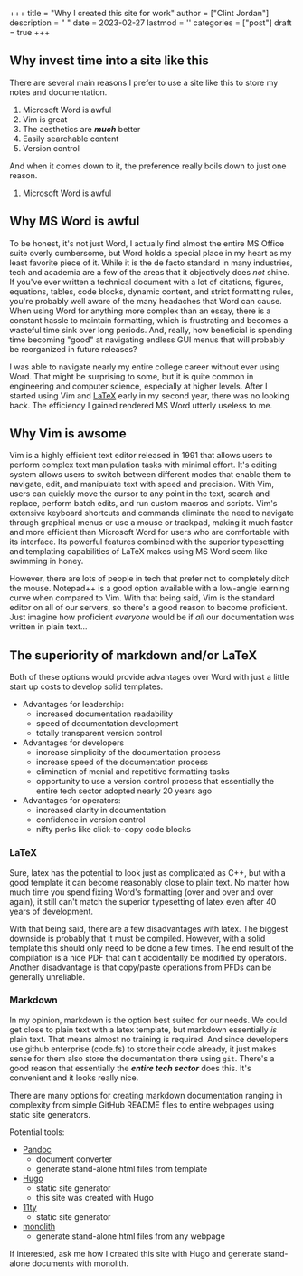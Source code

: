 +++
title = "Why I created this site for work"
author = ["Clint Jordan"]
description = " "
date = 2023-02-27
lastmod = ''
categories = ["post"]
draft = true
+++

## Why invest time into a site like this

There are several main reasons I prefer to use a site like this to store my notes
and documentation.

1. Microsoft Word is awful
2. Vim is great
3. The aesthetics are ***much*** better
4. Easily searchable content
5. Version control

And when it comes down to it, the preference really boils down to just one
reason.

1. Microsoft Word is awful

## Why MS Word is awful
To be honest, it's not just Word, I actually find almost the entire MS Office
suite overly cumbersome, but Word holds a special place in my heart as my least
favorite piece of it. While it is the de facto standard in many industries, tech
and academia are a few of the areas that it objectively does *not* shine. If
you've ever written a technical document with a lot of citations, figures,
equations, tables, code blocks, dynamic content, and strict formatting rules,
you're probably well aware of the many headaches that Word can cause. When using
Word for anything more complex than an essay, there is a constant hassle to
maintain formatting, which is frustrating and becomes a wasteful time sink
over long periods. And, really, how beneficial is spending time becoming "good"
at navigating endless GUI menus that will probably be reorganized in future
releases? 

I was able to navigate nearly my entire college career without ever using Word.
That might be surprising to some, but it is quite common in engineering and
computer science, especially at higher levels. After I started using Vim and
[LaTeX](https://www.latex-project.org/) early in my second year, there was no
looking back. The efficiency I gained rendered MS Word utterly useless to me.

## Why Vim is awsome
Vim is a highly efficient text editor released in 1991 that allows users to
perform complex text manipulation tasks with minimal effort. It's editing system
allows users to switch between different modes that enable them to navigate,
edit, and manipulate text with speed and precision. With Vim, users can quickly
move the cursor to any point in the text, search and replace, perform batch
edits, and run custom macros and scripts. Vim's extensive keyboard shortcuts and
commands eliminate the need to navigate through graphical menus or use a mouse
or trackpad, making it much faster and more efficient than Microsoft Word for
users who are comfortable with its interface. Its powerful features combined
with the superior typesetting and templating capabilities of LaTeX makes
using MS Word seem like swimming in honey.

However, there are lots of people in tech that prefer not to completely ditch
the mouse. Notepad++ is a good option available with a low-angle learning curve
when compared to Vim. With that being said, Vim is the standard editor on all of
our servers, so there's a good reason to become proficient. Just imagine how
proficient *everyone* would be if *all* our documentation was written in plain
text... 

## The superiority of markdown and/or LaTeX
Both of these options would provide advantages over Word with just a little
start up costs to develop solid templates. 

* Advantages for leadership: 
    * increased documentation readability
    * speed of documentation development
    * totally transparent version control
* Advantages for developers
    * increase simplicity of the documentation process
    * increase speed of the documentation process
    * elimination of menial and repetitive formatting tasks
    * opportunity to use a version control process that essentially the entire
        tech sector adopted nearly 20 years ago
* Advantages for operators:
    * increased clarity in documentation
    * confidence in version control
    * nifty perks like click-to-copy code blocks

### LaTeX
Sure, latex has the potential to look just as complicated as C++, but with
a good template it can become reasonably close to plain text. No matter how much
time you spend fixing Word's formatting (over and over and over again), it still
can't match the superior typesetting of latex even after 40 years of
development.

With that being said, there are a few disadvantages with latex. The biggest
downside is probably that it must be compiled. However, with a solid template
this should only need to be done a few times. The end result of the compilation
is a nice PDF that can't accidentally be modified by operators. Another
disadvantage is that copy/paste operations from PFDs can be generally
unreliable.

### Markdown
In my opinion, markdown is the option best suited for our needs. We could get
close to plain text with a latex template, but markdown essentially *is* plain
text. That means almost no training is required. And since developers use github
enterprise (code.fs) to store their code already, it just makes sense for them
also store the documentation there using `git`.  There's a good reason that
essentially the ***entire tech sector*** does this.  It's convenient and it
looks really nice. 

There are many options for creating markdown documentation ranging in complexity
from simple GitHub README files to entire webpages using static site generators.

Potential tools:

* [Pandoc](https://pandoc.org/)
    * document converter
    * generate stand-alone html files from template
* [Hugo](https://gohugo.io/)
    * static site generator
    * this site was created with Hugo
* [11ty](https://www.11ty.dev/)
    * static site generator
* [monolith](https://crates.io/crates/monolith)
    * generate stand-alone html files from any webpage

If interested, ask me how I created this site with Hugo and generate stand-alone
documents with monolith. 
